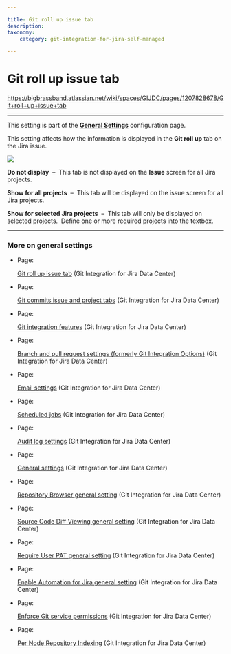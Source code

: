 ```yaml
---

title: Git roll up issue tab
description:
taxonomy:
    category: git-integration-for-jira-self-managed

---
```



# Git roll up issue tab

<https://bigbrassband.atlassian.net/wiki/spaces/GIJDC/pages/1207828678/Git+roll+up+issue+tab>

* * *

This setting is part of the [**General Settings**](/wiki/spaces/GIJDC/pages/966852655/General+Settings) configuration page.

  
This setting affects how the information is displayed in the **Git roll up** tab on the Jira issue.

![](https://bigbrassband.atlassian.net/wiki/download/thumbnails/1207828678/gitserver-gencfg-git-rollup-issue-tab.png?version=1&modificationDate=1647770951767&cacheVersion=1&api=v2&width=557&height=127)

**Do not display**  –  This tab is not displayed on the **Issue** screen for all Jira projects.

**Show for all projects**  –  This tab will be displayed on the issue screen for all Jira projects.

**Show for selected Jira projects**  –  This tab will only be displayed on selected projects.  Define one or more required projects into the textbox.

* * *

### More on general settings

*   Page:
    
    [Git roll up issue tab](/wiki/spaces/GIJDC/pages/1207828678/Git+roll+up+issue+tab) (Git Integration for Jira Data Center)
    
*   Page:
    
    [Git commits issue and project tabs](/wiki/spaces/GIJDC/pages/1207828697/Git+commits+issue+and+project+tabs) (Git Integration for Jira Data Center)
    
*   Page:
    
    [Git integration features](/wiki/spaces/GIJDC/pages/1207795905/Git+integration+features) (Git Integration for Jira Data Center)
    
*   Page:
    
    [Branch and pull request settings (formerly Git Integration Options)](/wiki/spaces/GIJDC/pages/1207828745) (Git Integration for Jira Data Center)
    
*   Page:
    
    [Email settings](/wiki/spaces/GIJDC/pages/1207795941/Email+settings) (Git Integration for Jira Data Center)
    
*   Page:
    
    [Scheduled jobs](/wiki/spaces/GIJDC/pages/1207795958/Scheduled+jobs) (Git Integration for Jira Data Center)
    
*   Page:
    
    [Audit log settings](/wiki/spaces/GIJDC/pages/1207828866/Audit+log+settings) (Git Integration for Jira Data Center)
    
*   Page:
    
    [General settings](/wiki/spaces/GIJDC/pages/1930398111/General+settings) (Git Integration for Jira Data Center)
    
*   Page:
    
    [Repository Browser general setting](/wiki/spaces/GIJDC/pages/1947140158/Repository+Browser+general+setting) (Git Integration for Jira Data Center)
    
*   Page:
    
    [Source Code Diff Viewing general setting](/wiki/spaces/GIJDC/pages/1947140173/Source+Code+Diff+Viewing+general+setting) (Git Integration for Jira Data Center)
    
*   Page:
    
    [Require User PAT general setting](/wiki/spaces/GIJDC/pages/1947107395/Require+User+PAT+general+setting) (Git Integration for Jira Data Center)
    
*   Page:
    
    [Enable Automation for Jira general setting](/wiki/spaces/GIJDC/pages/2045149338/Enable+Automation+for+Jira+general+setting) (Git Integration for Jira Data Center)
    
*   Page:
    
    [Enforce Git service permissions](/wiki/spaces/GIJDC/pages/2091810842/Enforce+Git+service+permissions) (Git Integration for Jira Data Center)
    
*   Page:
    
    [Per Node Repository Indexing](/wiki/spaces/GIJDC/pages/2095775749/Per+Node+Repository+Indexing) (Git Integration for Jira Data Center)